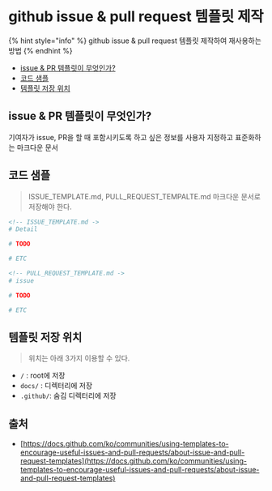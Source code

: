# github issue & pull request 템플릿 제작

{% hint style="info" %}
github issue & pull request 템플릿 제작하여 재사용하는 방법
{% endhint %}

* [issue & PR 템플릿이 무엇인가?](github-issue-and-pull-request.md#issue-and-pr)
* [코드 샘플](github-issue-and-pull-request.md#undefined)
* [템플릿 저장 위치](github-issue-and-pull-request.md#undefined-1)

## issue & PR 템플릿이 무엇인가?

기여자가 issue, PR을 할 때 포함시키도록 하고 싶은 정보를 사용자 지정하고 표준화하는 마크다운 문서



## 코드 샘플

> ISSUE\_TEMPLATE.md, PULL\_REQUEST\_TEMPALTE.md 마크다운 문서로 저장해야 한다.

```markdown
<!-- ISSUE_TEMPLATE.md ->
# Detail

# TODO

# ETC
```



```markdown
<!-- PULL_REQUEST_TEMPLATE.md ->
# issue

# TODO

# ETC
```



## 템플릿 저장 위치

> 위치는 아래 3가지 이용할 수 있다.

* `/` : root에 저장
* `docs/` : 디렉터리에 저장
* `.github/`: 숨김 디렉터리에 저장



## 출처

* [https://docs.github.com/ko/communities/using-templates-to-encourage-useful-issues-and-pull-requests/about-issue-and-pull-request-templates](https://docs.github.com/ko/communities/using-templates-to-encourage-useful-issues-and-pull-requests/about-issue-and-pull-request-templates)
